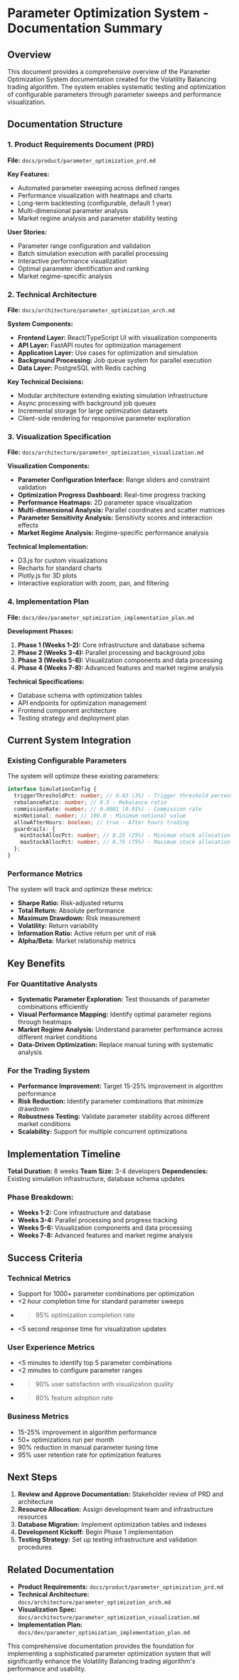 # Parameter Optimization System - Documentation Summary

## Overview

This document provides a comprehensive overview of the Parameter Optimization System documentation created for the Volatility Balancing trading algorithm. The system enables systematic testing and optimization of configurable parameters through parameter sweeps and performance visualization.

## Documentation Structure

### 1. Product Requirements Document (PRD)

**File:** `docs/product/parameter_optimization_prd.md`

**Key Features:**

- Automated parameter sweeping across defined ranges
- Performance visualization with heatmaps and charts
- Long-term backtesting (configurable, default 1 year)
- Multi-dimensional parameter analysis
- Market regime analysis and parameter stability testing

**User Stories:**

- Parameter range configuration and validation
- Batch simulation execution with parallel processing
- Interactive performance visualization
- Optimal parameter identification and ranking
- Market regime-specific analysis

### 2. Technical Architecture

**File:** `docs/architecture/parameter_optimization_arch.md`

**System Components:**

- **Frontend Layer:** React/TypeScript UI with visualization components
- **API Layer:** FastAPI routes for optimization management
- **Application Layer:** Use cases for optimization and simulation
- **Background Processing:** Job queue system for parallel execution
- **Data Layer:** PostgreSQL with Redis caching

**Key Technical Decisions:**

- Modular architecture extending existing simulation infrastructure
- Async processing with background job queues
- Incremental storage for large optimization datasets
- Client-side rendering for responsive parameter exploration

### 3. Visualization Specification

**File:** `docs/architecture/parameter_optimization_visualization.md`

**Visualization Components:**

- **Parameter Configuration Interface:** Range sliders and constraint validation
- **Optimization Progress Dashboard:** Real-time progress tracking
- **Performance Heatmaps:** 2D parameter space visualization
- **Multi-dimensional Analysis:** Parallel coordinates and scatter matrices
- **Parameter Sensitivity Analysis:** Sensitivity scores and interaction effects
- **Market Regime Analysis:** Regime-specific performance analysis

**Technical Implementation:**

- D3.js for custom visualizations
- Recharts for standard charts
- Plotly.js for 3D plots
- Interactive exploration with zoom, pan, and filtering

### 4. Implementation Plan

**File:** `docs/dev/parameter_optimization_implementation_plan.md`

**Development Phases:**

1. **Phase 1 (Weeks 1-2):** Core infrastructure and database schema
2. **Phase 2 (Weeks 3-4):** Parallel processing and background jobs
3. **Phase 3 (Weeks 5-6):** Visualization components and data processing
4. **Phase 4 (Weeks 7-8):** Advanced features and market regime analysis

**Technical Specifications:**

- Database schema with optimization tables
- API endpoints for optimization management
- Frontend component architecture
- Testing strategy and deployment plan

## Current System Integration

### Existing Configurable Parameters

The system will optimize these existing parameters:

```typescript
interface SimulationConfig {
  triggerThresholdPct: number; // 0.03 (3%) - Trigger threshold percentage
  rebalanceRatio: number; // 0.5 - Rebalance ratio
  commissionRate: number; // 0.0001 (0.01%) - Commission rate
  minNotional: number; // 100.0 - Minimum notional value
  allowAfterHours: boolean; // true - After hours trading
  guardrails: {
    minStockAllocPct: number; // 0.25 (25%) - Minimum stock allocation
    maxStockAllocPct: number; // 0.75 (75%) - Maximum stock allocation
  };
}
```

### Performance Metrics

The system will track and optimize these metrics:

- **Sharpe Ratio:** Risk-adjusted returns
- **Total Return:** Absolute performance
- **Maximum Drawdown:** Risk measurement
- **Volatility:** Return variability
- **Information Ratio:** Active return per unit of risk
- **Alpha/Beta:** Market relationship metrics

## Key Benefits

### For Quantitative Analysts

- **Systematic Parameter Exploration:** Test thousands of parameter combinations efficiently
- **Visual Performance Mapping:** Identify optimal parameter regions through heatmaps
- **Market Regime Analysis:** Understand parameter performance across different market conditions
- **Data-Driven Optimization:** Replace manual tuning with systematic analysis

### For the Trading System

- **Performance Improvement:** Target 15-25% improvement in algorithm performance
- **Risk Reduction:** Identify parameter combinations that minimize drawdown
- **Robustness Testing:** Validate parameter stability across different market conditions
- **Scalability:** Support for multiple concurrent optimizations

## Implementation Timeline

**Total Duration:** 8 weeks
**Team Size:** 3-4 developers
**Dependencies:** Existing simulation infrastructure, database schema updates

### Phase Breakdown:

- **Weeks 1-2:** Core infrastructure and database
- **Weeks 3-4:** Parallel processing and progress tracking
- **Weeks 5-6:** Visualization components and data processing
- **Weeks 7-8:** Advanced features and market regime analysis

## Success Criteria

### Technical Metrics

- Support for 1000+ parameter combinations per optimization
- <2 hour completion time for standard parameter sweeps
- > 95% optimization completion rate
- <5 second response time for visualization updates

### User Experience Metrics

- <5 minutes to identify top 5 parameter combinations
- <2 minutes to configure parameter ranges
- > 90% user satisfaction with visualization quality
- > 80% feature adoption rate

### Business Metrics

- 15-25% improvement in algorithm performance
- 50+ optimizations run per month
- 90% reduction in manual parameter tuning time
- 95% user retention rate for optimization features

## Next Steps

1. **Review and Approve Documentation:** Stakeholder review of PRD and architecture
2. **Resource Allocation:** Assign development team and infrastructure resources
3. **Database Migration:** Implement optimization tables and indexes
4. **Development Kickoff:** Begin Phase 1 implementation
5. **Testing Strategy:** Set up testing infrastructure and validation procedures

## Related Documentation

- **Product Requirements:** `docs/product/parameter_optimization_prd.md`
- **Technical Architecture:** `docs/architecture/parameter_optimization_arch.md`
- **Visualization Spec:** `docs/architecture/parameter_optimization_visualization.md`
- **Implementation Plan:** `docs/dev/parameter_optimization_implementation_plan.md`

This comprehensive documentation provides the foundation for implementing a sophisticated parameter optimization system that will significantly enhance the Volatility Balancing trading algorithm's performance and usability.
